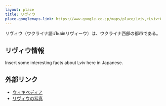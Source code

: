 ```yaml
---
layout: place
title: リヴィウ
place-googlemaps-link: https://www.google.co.jp/maps/place/Lviv,+Lviv+Oblast,+Ukraine/@49.832689,24.0122355,12z/data=!3m1!4b1!4m2!3m1!1s0x473add7c09109a57:0x4223c517012378e2
---
```

リヴィウ（ウクライナ語:Львівリヴィーウ）は、ウクライナ西部の都市である。

## リヴィウ情報

Insert some interesting facts about Lviv here in Japanese.

## 外部リンク

* <a href="http://ja.wikipedia.org/wiki/%E3%83%AA%E3%83%B4%E3%82%A3%E3%82%A6">ウィキペディア</a>
* <a href="http://lvivrem.org.ua/index_e.html">リヴィウの写真</a>

